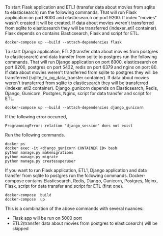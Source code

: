 To start Flask application and ETL1 (transfer data about movies from sqlite to elasticsearch) 
run the following commands. That will run Flask application on port 8000 and elasticsearch on port 9200. 
If index "movies" wasn't created it will be created. If data about movies
weren't transferred from sqlite to elasticsearch they will be transferred (indexer_etl1 container).
Flask depends on contains Elasticsearch, Flask and script for ETL.

    docker-compose up --build --attach-dependencies flask

To start Django application, ETL2(transfer data about movies from postgres to elasticsearch) and data transfer 
from sqlite  to postgres run the following commands. That will run Django application on port 8000, elasticsearch on port 9200,
postgres on port 5432, redis on port 6379 and nginx on port 80.
If data about movies weren't transferred from sqlite to postgres they will be transferred (sqlite_to_pg_data_transfer container).
If data about movies weren't transferred from sqlite to elasticsearch they will be transferred (indexer_etl2 container).
Django_gunicorn depends on Elasticsearch, Redis, Django, Gunicorn, Postgres, Nginx, script for data transfer and script for ETL.

    docker-compose up --build --attach-dependencies django_gunicorn

If the following error occurred,

    ProgrammingError: relation "django_session" does not exist

Run the following commands. 

    docker ps
    docker exec -it <django_gunicorn CONTAINER ID> bash
    python manage.py makemigrations
    python manage.py migrate
    python manage.py createsuperuser

If you want to run Flask application, ETL1, Django application 
and data transfer from sqlite  to postgres run the following commands.
Docker-compose contains Elasticsearch, Redis, Django, Gunicorn, Postgres, Nginx, Flask, script for data transfer and script for ETL (first one).

    docker-compose  build
    docker-compose  up

This is a combination of the above commands with several nuances:
- Flask app will be run on 5000 port
- ETL2(transfer data about movies from postgres to elasticsearch) will be skipped


    

    


